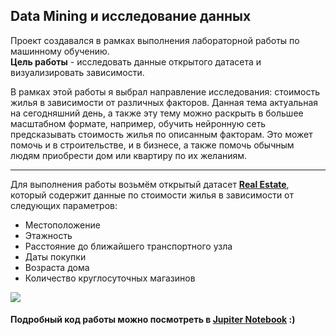 ## Data Mining и исследование данных

Проект создавался в рамках выполнения лабораторной работы по машинному обучению.   
**Цель работы** - исследовать данные открытого датасета и визуализировать зависимости.

В рамках этой работы я выбрал направление исследования: стоимость жилья в зависимости от различных факторов. Данная тема актуальная на сегодняшний день, а также эту тему можно раскрыть в большее масштабном формате, например, обучить нейронную сеть предсказывать стоимость жилья по описанным факторам. 
Это может помочь и в строительстве, и в бизнесе, а также помочь обычным людям приобрести дом или квартиру по их желаниям.

---

Для выполнения работы возьмём открытый датасет [**Real Estate**](https://www.kaggle.com/datasets/quantbruce/real-estate-price-prediction), который содержит данные по стоимости жилья в зависимости от следующих параметров: 

*   Местоположение
*   Этажность
*   Расстояние до ближайшего транспортного узла
*   Даты покупки
*   Возраста дома
*   Количество круглосуточных магазинов

![](https://eddention.ru/static-app/dataset.png)

#### Подробный код работы можно посмотреть в [**Jupiter Notebook**](https://github.com/jacksever/data-mining/blob/master/data-mining.ipynb) :)
